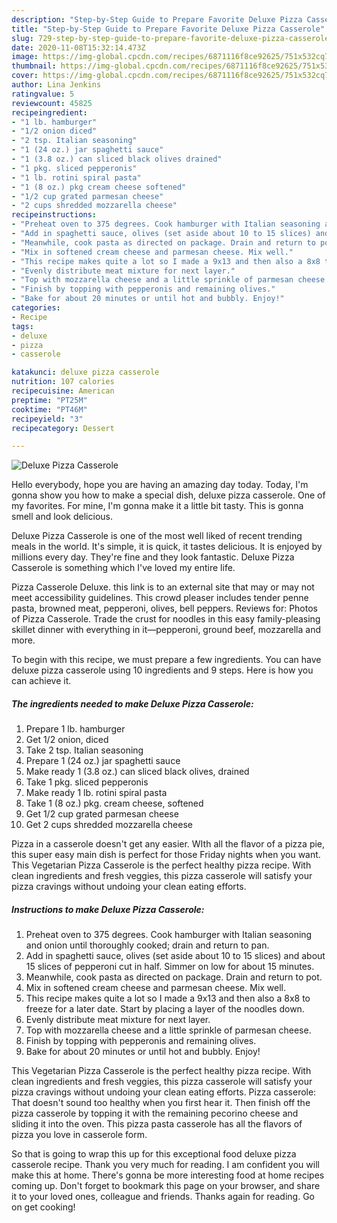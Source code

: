 ```yaml
---
description: "Step-by-Step Guide to Prepare Favorite Deluxe Pizza Casserole"
title: "Step-by-Step Guide to Prepare Favorite Deluxe Pizza Casserole"
slug: 729-step-by-step-guide-to-prepare-favorite-deluxe-pizza-casserole
date: 2020-11-08T15:32:14.473Z
image: https://img-global.cpcdn.com/recipes/6871116f8ce92625/751x532cq70/deluxe-pizza-casserole-recipe-main-photo.jpg
thumbnail: https://img-global.cpcdn.com/recipes/6871116f8ce92625/751x532cq70/deluxe-pizza-casserole-recipe-main-photo.jpg
cover: https://img-global.cpcdn.com/recipes/6871116f8ce92625/751x532cq70/deluxe-pizza-casserole-recipe-main-photo.jpg
author: Lina Jenkins
ratingvalue: 5
reviewcount: 45825
recipeingredient:
- "1 lb. hamburger"
- "1/2 onion diced"
- "2 tsp. Italian seasoning"
- "1 (24 oz.) jar spaghetti sauce"
- "1 (3.8 oz.) can sliced black olives drained"
- "1 pkg. sliced pepperonis"
- "1 lb. rotini spiral pasta"
- "1 (8 oz.) pkg cream cheese softened"
- "1/2 cup grated parmesan cheese"
- "2 cups shredded mozzarella cheese"
recipeinstructions:
- "Preheat oven to 375 degrees. Cook hamburger with Italian seasoning and onion until thoroughly cooked; drain and return to pan."
- "Add in spaghetti sauce, olives (set aside about 10 to 15 slices) and about 15 slices of pepperoni cut in half. Simmer on low for about 15 minutes."
- "Meanwhile, cook pasta as directed on package. Drain and return to pot."
- "Mix in softened cream cheese and parmesan cheese. Mix well."
- "This recipe makes quite a lot so I made a 9x13 and then also a 8x8 to freeze for a later date. Start by placing a layer of the noodles down."
- "Evenly distribute meat mixture for next layer."
- "Top with mozzarella cheese and a little sprinkle of parmesan cheese."
- "Finish by topping with pepperonis and remaining olives."
- "Bake for about 20 minutes or until hot and bubbly. Enjoy!"
categories:
- Recipe
tags:
- deluxe
- pizza
- casserole

katakunci: deluxe pizza casserole 
nutrition: 107 calories
recipecuisine: American
preptime: "PT25M"
cooktime: "PT46M"
recipeyield: "3"
recipecategory: Dessert

---
```



![Deluxe Pizza Casserole](https://img-global.cpcdn.com/recipes/6871116f8ce92625/751x532cq70/deluxe-pizza-casserole-recipe-main-photo.jpg)

Hello everybody, hope you are having an amazing day today. Today, I'm gonna show you how to make a special dish, deluxe pizza casserole. One of my favorites. For mine, I'm gonna make it a little bit tasty. This is gonna smell and look delicious.

Deluxe Pizza Casserole is one of the most well liked of recent trending meals in the world. It's simple, it is quick, it tastes delicious. It is enjoyed by millions every day. They're fine and they look fantastic. Deluxe Pizza Casserole is something which I've loved my entire life.

Pizza Casserole Deluxe. this link is to an external site that may or may not meet accessibility guidelines. This crowd pleaser includes tender penne pasta, browned meat, pepperoni, olives, bell peppers. Reviews for: Photos of Pizza Casserole. Trade the crust for noodles in this easy family-pleasing skillet dinner with everything in it—pepperoni, ground beef, mozzarella and more.


To begin with this recipe, we must prepare a few ingredients. You can have deluxe pizza casserole using 10 ingredients and 9 steps. Here is how you can achieve it.

<!--inarticleads1-->

##### The ingredients needed to make Deluxe Pizza Casserole:

1. Prepare 1 lb. hamburger
1. Get 1/2 onion, diced
1. Take 2 tsp. Italian seasoning
1. Prepare 1 (24 oz.) jar spaghetti sauce
1. Make ready 1 (3.8 oz.) can sliced black olives, drained
1. Take 1 pkg. sliced pepperonis
1. Make ready 1 lb. rotini spiral pasta
1. Take 1 (8 oz.) pkg. cream cheese, softened
1. Get 1/2 cup grated parmesan cheese
1. Get 2 cups shredded mozzarella cheese


Pizza in a casserole doesn&#39;t get any easier. WIth all the flavor of a pizza pie, this super easy main dish is perfect for those Friday nights when you want. This Vegetarian Pizza Casserole is the perfect healthy pizza recipe. With clean ingredients and fresh veggies, this pizza casserole will satisfy your pizza cravings without undoing your clean eating efforts. 

<!--inarticleads2-->

##### Instructions to make Deluxe Pizza Casserole:

1. Preheat oven to 375 degrees. Cook hamburger with Italian seasoning and onion until thoroughly cooked; drain and return to pan.
1. Add in spaghetti sauce, olives (set aside about 10 to 15 slices) and about 15 slices of pepperoni cut in half. Simmer on low for about 15 minutes.
1. Meanwhile, cook pasta as directed on package. Drain and return to pot.
1. Mix in softened cream cheese and parmesan cheese. Mix well.
1. This recipe makes quite a lot so I made a 9x13 and then also a 8x8 to freeze for a later date. Start by placing a layer of the noodles down.
1. Evenly distribute meat mixture for next layer.
1. Top with mozzarella cheese and a little sprinkle of parmesan cheese.
1. Finish by topping with pepperonis and remaining olives.
1. Bake for about 20 minutes or until hot and bubbly. Enjoy!


This Vegetarian Pizza Casserole is the perfect healthy pizza recipe. With clean ingredients and fresh veggies, this pizza casserole will satisfy your pizza cravings without undoing your clean eating efforts. Pizza casserole: That doesn&#39;t sound too healthy when you first hear it. Then finish off the pizza casserole by topping it with the remaining pecorino cheese and sliding it into the oven. This pizza pasta casserole has all the flavors of pizza you love in casserole form. 

So that is going to wrap this up for this exceptional food deluxe pizza casserole recipe. Thank you very much for reading. I am confident you will make this at home. There's gonna be more interesting food at home recipes coming up. Don't forget to bookmark this page on your browser, and share it to your loved ones, colleague and friends. Thanks again for reading. Go on get cooking!
